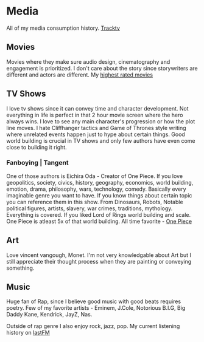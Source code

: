 
# Media

All of my media consumption history. [Tracktv](https://trakt.tv/users/sensehack)

## Movies

Movies where they make sure audio design, cinematography and engagement is prioritized. I don't care about the story since storywriters are different and actors are different.
My [highest rated movies](https://trakt.tv/users/sensehack/ratings/movies/all/highest?genres=)

## TV Shows

I love tv shows since it can convey time and character development. Not everything in life is perfect in that 2 hour movie screen where the hero always wins. I love to see any main character's progression or how the plot line moves. I hate Cliffhanger tactics and Game of Thrones style writing where unrelated events happen just to hype about certain things.
Good world building is crucial in TV shows and only few authors have even come close to building it right. 

### Fanboying | Tangent 

One of those authors is Eichira Oda - Creator of One Piece. 
If you love geopolitics, society, civics, history, geography, economics, world building, emotion, drama, philosophy, wars, technology, comedy. Basically every imaginable genre you want to have. If you know things about certain topic you can reference them in this show. From Dinosaurs, Robots, Notable political figures, artists, slavery, war crimes, traditions, mythology. Everything is covered.
If you liked Lord of Rings world building and scale. One Piece is atleast 5x of that world building.
All time favorite - [One Piece](https://trakt.tv/shows/one-piece)

## Art

Love vincent vangough, Monet. I'm not very knowledgable about Art but I still appreciate their thought process when they are painting or conveying something.

## Music

Huge fan of Rap, since I believe good music with good beats requires poetry. Few of my favorite artists - Eminem, J.Cole, Notorious B.I.G, Big Daddy Kane, Kendrick, JayZ, Nas.

Outside of rap genre I also enjoy rock, jazz, pop. My current listening history on [lastFM](https://www.last.fm/user/Sensehack)
